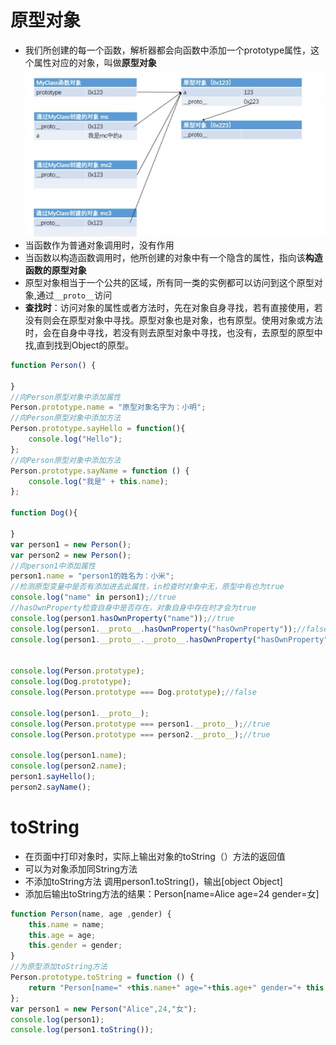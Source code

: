 
# 原型对象
- 我们所创建的每一个函数，解析器都会向函数中添加一个prototype属性，这个属性对应的对象，叫做**原型对象**
![](./images/5.png)
- 当函数作为普通对象调用时，没有作用
- 当函数以构造函数调用时，他所创建的对象中有一个隐含的属性，指向该**构造函数的原型对象**
- 原型对象相当于一个公共的区域，所有同一类的实例都可以访问到这个原型对象,通过`__proto__`访问
- **查找时**：访问对象的属性或者方法时，先在对象自身寻找，若有直接使用，若没有则会在原型对象中寻找。原型对象也是对象，也有原型。使用对象或方法时，会在自身中寻找，若没有则去原型对象中寻找，也没有，去原型的原型中找,直到找到Object的原型。
```js
function Person() {

}
//向Person原型对象中添加属性
Person.prototype.name = "原型对象名字为：小明";
//向Person原型对象中添加方法
Person.prototype.sayHello = function(){
    console.log("Hello");
};
//向Person原型对象中添加方法
Person.prototype.sayName = function () {
    console.log("我是" + this.name);
};

function Dog(){

}
var person1 = new Person();
var person2 = new Person();
//向person1中添加属性
person1.name = "person1的姓名为：小米";
//检测原型变量中是否有添加进去此属性，in检查时对象中无，原型中有也为true
console.log("name" in person1);//true
//hasOwnProperty检查自身中是否存在，对象自身中存在时才会为true
console.log(person1.hasOwnProperty("name"));//true
console.log(person1.__proto__.hasOwnProperty("hasOwnProperty"));//false
console.log(person1.__proto__.__proto__.hasOwnProperty("hasOwnProperty"));//true


console.log(Person.prototype);
console.log(Dog.prototype);
console.log(Person.prototype === Dog.prototype);//false

console.log(person1.__proto__);
console.log(Person.prototype === person1.__proto__);//true
console.log(Person.prototype === person2.__proto__);//true

console.log(person1.name);
console.log(person2.name);
person1.sayHello();
person2.sayName();
```
# toString
- 在页面中打印对象时，实际上输出对象的toString（）方法的返回值
- 可以为对象添加同String方法
- 不添加toString方法 调用person1.toString()，输出[object Object]
- 添加后输出toString方法的结果：Person[name=Alice age=24 gender=女]
```js
function Person(name, age ,gender) {
    this.name = name;
    this.age = age;
    this.gender = gender;
}
//为原型添加toString方法
Person.prototype.toString = function () {
    return "Person[name=" +this.name+" age="+this.age+" gender="+ this.gender+"]"
};
var person1 = new Person("Alice",24,"女");
console.log(person1);
console.log(person1.toString());
```